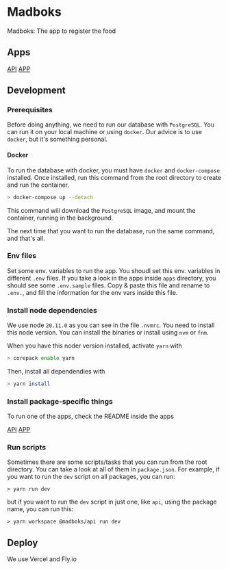 # Madboks

Madboks: The app to register the food

## Apps

[API](./apps/api/README.md)
[APP](./apps/app/README.md)

## Development

### Prerequisites

Before doing anything, we need to run our database with `PostgreSQL`. You can run it on your local machine or using `docker`. Our advice is to use `docker`, but it's something personal.

#### Docker

To run the database with docker, you must have `docker` and `docker-compose` installed. Once installed, run this command from the root directory to create and run the container.

```bash
> docker-compose up --detach
```

This command will download the `PostgreSQL` image, and mount the container, running in the background.

The next time that you want to run the database, run the same command, and that's all.

### Env files

Set some env. variables to run the app. You shoudl set this env. variables in different `.env` files. If you take a look in the apps inside `apps` directory, you should see some `.env.sample` files. Copy & paste this file and rename to `.env.`, and fill the information for the env vars inside this file.

### Install node dependencies

We use node `20.11.0` as you can see in the file `.nvmrc`. You need to install this node version. You can install the binaries or install using `nvm` or `fnm`.

When you have this noder version installed, activate `yarn` with 

```bash
> corepack enable yarn
```

Then, install all dependendies with

```bash
> yarn install
```

### Install package-specific things

To run one of the apps, check the README inside the apps

[API](./apps/api/README.md)
[APP](./apps/app/README.md)

### Run scripts

Sometimes there are some scripts/tasks that you can run from the root directory. You can take a look at all of them in `package.json`. For example, if you want to run the `dev` script on all packages, you can run:

```tap
> yarn run dev
```

but if you want to run the `dev` script in just one, like `api`, using the package name, you can run this:

```tap
> yarn workspace @madboks/api run dev
```

## Deploy

We use Vercel and Fly.io
